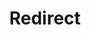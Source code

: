 ﻿---
layout: src/layouts/Redirect.astro
title: Redirect
redirect: https://octopus.com/docs/projects/variables/library-variable-sets
pubDate:  2023-01-01
navSearch: false
navSitemap: false
navMenu: false
---
